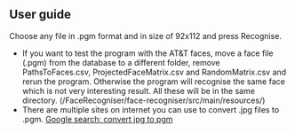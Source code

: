 ## User guide

Choose any file in .pgm format and in size of 92x112 and press Recognise.
- If you want to test the program with the AT&T faces, move a face file (.pgm) from the database to a different folder, remove PathsToFaces.csv, ProjectedFaceMatrix.csv and RandomMatrix.csv and rerun the program. Otherwise the program will recognise the same face which is not very interesting result.
All these will be in the same directory. (/FaceRecogniser/face-recogniser/src/main/resources/)
- There are multiple sites on internet you can use to convert .jpg files to .pgm. [Google search: convert jpg to pgm](https://www.google.fi/webhp?sourceid=chrome-instant&ion=1&espv=2&ie=UTF-8#q=convert%20jpg%20to%20pgm)
